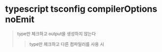 # typescript tsconfig compilerOptions noEmit

> type만 체크하고 output을 생성하지 않는다
>
> > type만 체크하고 다른 컴파일러를 사용 시

